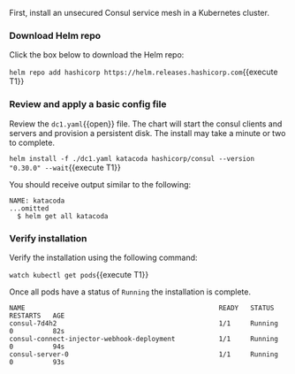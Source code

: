 First, install an unsecured Consul service mesh in a Kubernetes cluster.

### Download Helm repo

Click the box below to download the Helm repo:

`helm repo add hashicorp https://helm.releases.hashicorp.com`{{execute T1}}

### Review and apply a basic config file

Review the `dc1.yaml`{{open}} file. The chart will start the consul clients
and servers and provision a persistent disk. The install may take a minute
or two to complete.

`helm install -f ./dc1.yaml katacoda hashicorp/consul --version "0.30.0" --wait`{{execute T1}}

You should receive output similar to the following:

```plaintext
NAME: katacoda
...omitted
  $ helm get all katacoda
```

### Verify installation

Verify the installation using the following command:

`watch kubectl get pods`{{execute T1}}

Once all pods have a status of `Running` the installation is complete.

```plaintext
NAME                                                 READY   STATUS    RESTARTS   AGE
consul-7d4h2                                         1/1     Running   0          82s
consul-connect-injector-webhook-deployment           1/1     Running   0          94s
consul-server-0                                      1/1     Running   0          93s
```